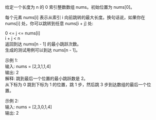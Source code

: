 给定一个长度为 n 的 0 索引整数数组 nums。初始位置为 nums[0]。

每个元素 nums[i] 表示从索引 i 向前跳转的最大长度。换句话说，如果你在 nums[i] 处，你可以跳转到任意 nums[i + j] 处:

0 <= j <= nums[i]  
i + j < n  
返回到达 nums[n - 1] 的最小跳跃次数。  
生成的测试用例可以到达 nums[n - 1]。  



示例 1:  
输入: nums = [2,3,1,1,4]    
输出: 2    
解释: 跳到最后一个位置的最小跳跃数是 2。    
从下标为 0 跳到下标为 1 的位置，跳 1 步，然后跳 3 步到达数组的最后一个位置。  

示例 2:  
输入: nums = [2,3,0,1,4]  
输出: 2  